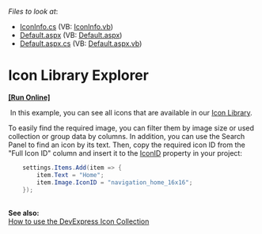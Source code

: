 <!-- default file list -->
*Files to look at*:

* [IconInfo.cs](./CS/App_Code/IconInfo.cs) (VB: [IconInfo.vb](./VB/App_Code/IconInfo.vb))
* [Default.aspx](./CS/Default.aspx) (VB: [Default.aspx](./VB/Default.aspx))
* [Default.aspx.cs](./CS/Default.aspx.cs) (VB: [Default.aspx.vb](./VB/Default.aspx.vb))
<!-- default file list end -->
# Icon Library Explorer
<!-- run online -->
**[[Run Online]](https://codecentral.devexpress.com/t205563/)**
<!-- run online end -->


<p> In this example, you can see all icons that are available in our <a href="https://documentation.devexpress.com/#AspNet/CustomDocument15861">Icon Library</a>.</p>
<p>To easily find the required image, you can filter them by image size or used collection or group data by columns. In addition, you can use the Search Panel to find an icon by its text. Then, copy the required icon ID from the "Full Icon ID" column and insert it to the <a href="https://documentation.devexpress.com/#AspNet/DevExpressWebImagePropertiesBase_IconIDtopic">IconID</a> property in your project:</p>


```cs
    settings.Items.Add(item => {
        item.Text = "Home";
        item.Image.IconID = "navigation_home_16x16";
    });
```


<p><br><strong>See also:</strong><br><a href="https://www.devexpress.com/Support/Center/p/T501932">How to use the DevExpress Icon Collection</a></p>

<br/>


